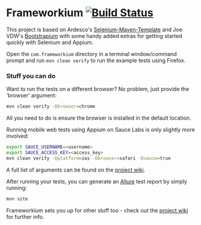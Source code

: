 Frameworkium [![Build Status](https://drone.io/github.com/robertgates55/com.frameworkium/status.png)](https://drone.io/github.com/robertgates55/com.frameworkium/latest)
=======================

This project is based on Ardesco's [Selenium-Maven-Template](https://github.com/Ardesco/Selenium-Maven-Template) and Joe VDW's [Bootstrapium](https://github.com/jvanderwee/bootstrapium) with some handy added extras for getting started quickly with Selenium and Appium.

Open the ``` com.frameworkium ``` directory in a terminal window/command prompt and run ``` mvn clean verify ``` to run the example tests using Firefox.

### Stuff you can do

Want to run the tests on a different browser? No problem, just provide the 'browser' argument:

```bash
mvn clean verify -Dbrowser=chrome 
```

All you need to do is ensure the browser is installed in the default location.

Running mobile web tests using Appium on Sauce Labs is only slightly more involved:

```bash
export SAUCE_USERNAME=<username>
export SAUCE_ACCESS_KEY=<access_key>
mvn clean verify -Dplatform=ios -Dbrowser=safari -Dsauce=true 
```

A full list of arguments can be found on the [project wiki](https://github.com/robertgates55/com.frameworkium/wiki).

After running your tests, you can generate an [Allure](http://allure.qatools.ru) test report by simply running:

```bash
mvn site 
```

Frameworkium sets you up for other stuff too - check out the [project wiki](https://github.com/robertgates55/com.frameworkium/wiki) for further info.
